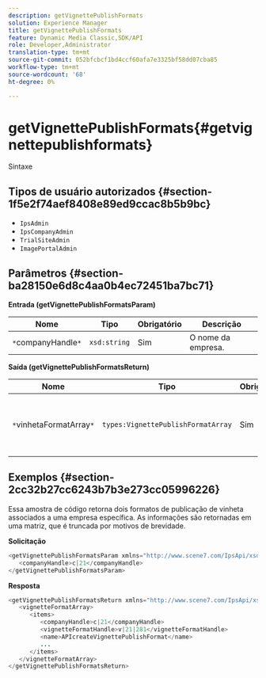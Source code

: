 ```yaml
---
description: getVignettePublishFormats
solution: Experience Manager
title: getVignettePublishFormats
feature: Dynamic Media Classic,SDK/API
role: Developer,Administrator
translation-type: tm+mt
source-git-commit: 052bfcbcf1bd4ccf60afa7e3325bf58dd07cba85
workflow-type: tm+mt
source-wordcount: '68'
ht-degree: 0%

---
```



# getVignettePublishFormats{#getvignettepublishformats}

Sintaxe

## Tipos de usuário autorizados {#section-1f5e2f74aef8408e89ed9ccac8b5b9bc}

* `IpsAdmin`
* `IpsCompanyAdmin`
* `TrialSiteAdmin`
* `ImagePortalAdmin`

## Parâmetros {#section-ba28150e6d8c4aa0b4ec72451ba7bc71}

**Entrada (getVignettePublishFormatsParam)**

| Nome | Tipo | Obrigatório | Descrição |
|---|---|---|---|
| `*`companyHandle`*` | `xsd:string` | Sim | O nome da empresa. |

**Saída (getVignettePublishFormatsReturn)**

| Nome | Tipo | Obrigatório | Descrição |
|---|---|---|---|
| `*`vinhetaFormatArray`*` | `types:VignettePublishFormatArray` | Sim | Matriz de formatos de publicação de vinheta. |

## Exemplos {#section-2cc32b27cc6243b7b3e273cc05996226}

Essa amostra de código retorna dois formatos de publicação de vinheta associados a uma empresa específica. As informações são retornadas em uma matriz, que é truncada por motivos de brevidade.

**Solicitação**

```java
<getVignettePublishFormatsParam xmlns="http://www.scene7.com/IpsApi/xsd/2008-01-15">
   <companyHandle>c|21</companyHandle>
</getVignettePublishFormatsParam>
```

**Resposta**

```java
<getVignettePublishFormatsReturn xmlns="http://www.scene7.com/IpsApi/xsd/2008-01-15">
   <vignetteFormatArray>
      <items>
         <companyHandle>c|21</companyHandle>
         <vignetteFormatHandle>v|21|281</vignetteFormatHandle>
         <name>APIcreateVignettePublishFormat</name>
         ...
      </items>
   </vignetteFormatArray>
</getVignettePublishFormatsReturn>
```


